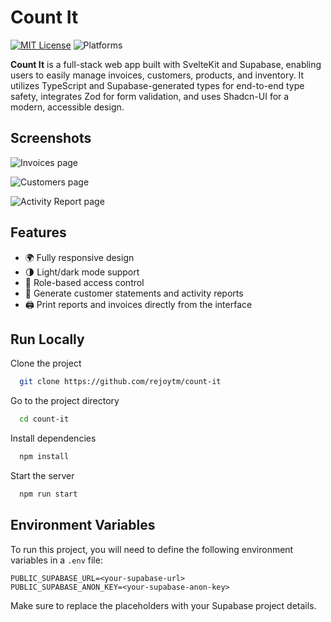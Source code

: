 
# Count It

[![MIT License](https://img.shields.io/badge/License-MIT-green.svg)](https://choosealicense.com/licenses/mit/)
![Platforms](https://img.shields.io/badge/Platform-Web-blue.svg)

**Count It** is a full-stack web app built with SvelteKit and Supabase, enabling users to easily manage invoices, customers, products, and inventory. It utilizes TypeScript and Supabase-generated types for end-to-end type safety, integrates Zod for form validation, and uses Shadcn-UI for a modern, accessible design.

## Screenshots

![Invoices page](https://res.cloudinary.com/dnwasepdv/image/upload/w_2048/v1741931861/git/count-it/invoices_nvnyeq.png)

![Customers page](https://res.cloudinary.com/dnwasepdv/image/upload/w_2048/v1741936517/git/count-it/customers_bikkvv.png)

![Activity Report page](https://res.cloudinary.com/dnwasepdv/image/upload/w_2048/v1741937662/git/count-it/activity_report_hikugb.png)


## Features

- 🌍 Fully responsive design
- 🌗 Light/dark mode support
- 🔑 Role-based access control
- 📑 Generate customer statements and activity reports
- 🖨️ Print reports and invoices directly from the interface


## Run Locally

Clone the project

```bash
  git clone https://github.com/rejoytm/count-it
```

Go to the project directory

```bash
  cd count-it
```

Install dependencies

```bash
  npm install
```

Start the server

```bash
  npm run start
```


## Environment Variables

To run this project, you will need to define the following environment variables in a `.env` file:

```
PUBLIC_SUPABASE_URL=<your-supabase-url>
PUBLIC_SUPABASE_ANON_KEY=<your-supabase-anon-key>
```

Make sure to replace the placeholders with your Supabase project details.
